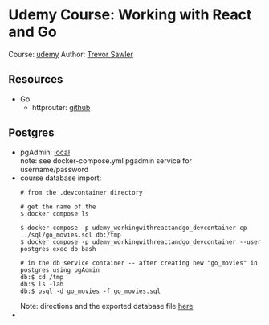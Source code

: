 # Udemy Course: Working with React and Go

Course: [udemy](https://www.udemy.com/course/working-with-react-and-go-golang/)
Author: [Trevor Sawler](https://www.udemy.com/user/trevor-sawler/)

## Resources
* Go
  * httprouter: [github](https://github.com/julienschmidt/httprouter)

## Postgres
* pgAdmin: [local](http://localhost:5050/browser/#)  
  note: see docker-compose.yml pgadmin service for username/password
* course database import:  
  ```
  # from the .devcontainer directory

  # get the name of the 
  $ docker compose ls

  $ docker compose -p udemy_workingwithreactandgo_devcontainer cp ../sql/go_movies.sql db:/tmp
  $ docker compose -p udemy_workingwithreactandgo_devcontainer --user postgres exec db bash

  # in the db service container -- after creating new "go_movies" in postgres using pgAdmin
  db:$ cd /tmp
  db:$ ls -lah
  db:$ psql -d go_movies -f go_movies.sql
  ```  
  Note: directions and the exported database file [here](https://www.udemy.com/course/working-with-react-and-go-golang/learn/lecture/26508808#overview)
* 
